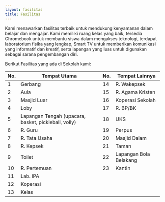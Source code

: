 ```yaml
---
layout: fasilitas
title: Fasilitas
---
```


Kami menawarkan fasilitas terbaik untuk mendukung kenyamanan dalam belajar
dan mengajar. Kami memiliki ruang kelas yang baik, tersedia Chromebook untuk
membantu siswa dalam mengakses teknologi, terdapat laboratorium fisika yang lengkap,
Smart TV untuk memberikan komunikasi yang informatif dan kreatif, serta lapangan
yang luas untuk digunakan sebagai sarana pengembangan diri.

Berikut Fasilitas yang ada di Sekolah kami:

| No. | Tempat Utama                         | No. | Tempat Lainnya                           |
|-----|--------------------------------------|-----|------------------------------------------|
| 1   | Gerbang                              | 14  | R. Wakepsek                              |
| 2   | Aula                                 | 15  | R. Agama Kristen                         |
| 3   | Masjid Luar                          | 16  | Koperasi Sekolah                         |
| 4   | Loby                                 | 17  | R. BP/BK                                 |
| 5   | Lapangan Tengah (upacara, basket, pickleball, volly) | 18  | UKS                                     |
| 6   | R. Guru                              | 19  | Perpus                                   |
| 7   | R. Tata Usaha                        | 20  | Masjid Dalam                             |
| 8   | R. Kepsek                            | 21  | Taman                                    |
| 9   | Toilet                               | 22  | Lapangan Bola Belakang                   |
| 10  | R. Pertemuan                         | 23  | Kantin                                   |
| 11  | Lab. IPA                             |     |                                          |
| 12  | Koperasi                             |     |                                          |
| 13  | Kelas                                |     |    